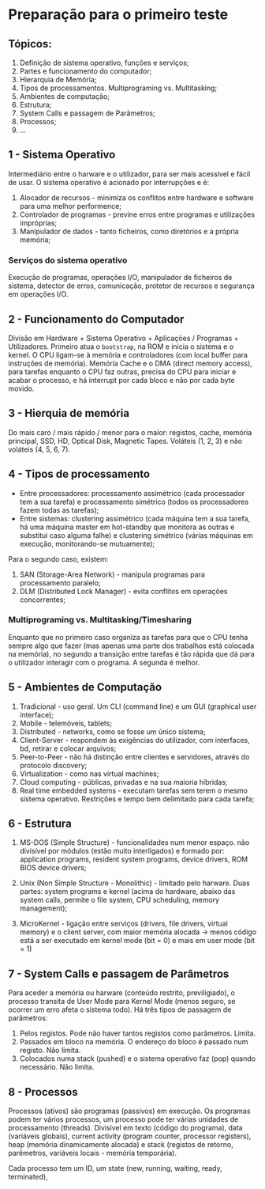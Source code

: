 # Preparação para o primeiro teste

## Tópicos:

1. Definição de sistema operativo, funções e serviços;
2. Partes e funcionamento do computador;
3. Hierarquia de Memória;
4. Tipos de processamentos. Multiprograming vs. Multitasking;
5. Ambientes de computação;
6. Estrutura;
7. System Calls e passagem de Parâmetros;
8. Processos;
9. ...

## 1 - Sistema Operativo

Intermediário entre o harware e o utilizador, para ser mais acessível e fácil de usar. O sistema operativo é acionado por interrupções e é:
1. Alocador de recursos - minimiza os conflitos entre hardware e software para uma melhor performence;
2. Controlador de programas - previne erros entre programas e utilizações impróprias;
3. Manipulador de dados - tanto ficheiros, como diretórios e a própria memória;

### Serviços do sistema operativo

Execução de programas, operações I/O, manipulador de ficheiros de sistema, detector de erros, comunicação, protetor de recursos e segurança em operações I/O.

## 2 - Funcionamento do Computador

Divisão em Hardware + Sistema Operativo + Aplicações / Programas + Utilizadores. Primeiro atua o `bootstrap`, na ROM e inicia o sistema e o kernel. O CPU ligam-se à memória e controladores (com local buffer para instruções de memória). Memória Cache e o DMA (direct memory access), para tarefas enquanto o CPU faz outras, precisa do CPU para iniciar e acabar o processo, e há interrupt por cada bloco e não por cada byte movido.

## 3 - Hierquia de memória

Do mais caro / mais rápido / menor para o maior: registos, cache, memória principal, SSD, HD, Optical Disk, Magnetic Tapes. Voláteis (1, 2, 3) e não voláteis (4, 5, 6, 7).

## 4 - Tipos de processamento

- Entre processadores: processamento assimétrico (cada processador tem a sua tarefa) e processamento simétrico (todos os processadores fazem todas as tarefas);
- Entre sistemas: clustering assimétrico (cada máquina tem a sua tarefa, há uma máquina master em hot-standby que monitora as outras e substitui caso alguma falhe) e clustering simétrico (várias máquinas em execução, monitorando-se mutuamente);

Para o segundo caso, existem:
1. SAN (Storage-Area Network) - manipula programas para processamento paralelo;
2. DLM (Distributed Lock Manager) - evita conflitos em operações concorrentes; 

### Multiprograming vs. Multitasking/Timesharing

Enquanto que no primeiro caso organiza as tarefas para que o CPU tenha sempre algo que fazer (mas apenas uma parte dos trabalhos está colocada na memória), no segundo a transição entre tarefas é tão rápida que dá para o utilizador interagir com o programa. A segunda é melhor.

## 5 - Ambientes de Computação

1. Tradicional - uso geral. Um CLI (command line) e um GUI (graphical user interface);
2. Mobile - telemóveis, tablets;
3. Distributed - networks, como se fosse um único sistema;
4. Client-Server - respondem às exigências do utilizador, com interfaces, bd, retirar e colocar arquivos;
5. Peer-to-Peer - não há distinção entre clientes e servidores, através do protocolo discovery;
6. Virtualization - como nas virtual machines;
7. Cloud computing - públicas, privadas e na sua maioria híbridas;
8. Real time embedded systems - executam tarefas sem terem o mesmo sistema operativo. Restrições e tempo bem delimitado para cada tarefa;

## 6 - Estrutura

1. MS-DOS (Simple Structure) - funcionalidades num menor espaço. não divisível por módulos (estão muito interligados) e formado por: application programs, resident system programs, device drivers, ROM BIOS device drivers;

2. Unix (Non Simple Structure - Monolithic) - limitado pelo harware. Duas partes: system programs e kernel (acima do hardware, abaixo das system calls, permite o file system, CPU scheduling, memory management);

3. MicroKernel - ligação entre serviços (drivers, file drivers, virtual memory) e o client server, com maior memória alocada -> menos código está a ser executado em kernel mode (bit = 0) e mais em user mode (bit = 1)

## 7 - System Calls e passagem de Parâmetros

Para aceder a memória ou harware (conteúdo restrito, previligiado), o processo transita de User Mode para Kernel Mode (menos seguro, se ocorrer um erro afeta o sistema todo). Há três tipos de passagem de parâmetros:

1. Pelos registos. Pode não haver tantos registos como parâmetros. Limita.
2. Passados em bloco na memória. O endereço do bloco é passado num registo. Não limita.
3. Colocados numa stack (pushed) e o sistema operativo faz (pop) quando necessário. Não limita.

## 8 - Processos

Processos (ativos) são programas (passivos) em execução. Os programas podem ter vários processos, um processo pode ter várias unidades de processamento (threads). Divisível em texto (código do programa), data (variáveis globais), current activity (program counter, processor registers), heap (memória dinamicamente alocada) e stack (registos de retorno, parêmetros, variáveis locais - memória temporária).

Cada processo tem um ID, um state (new, running, waiting, ready, terminated), 